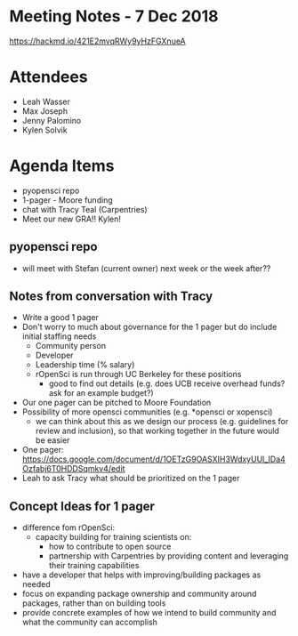 # Meeting Notes - 7 Dec 2018

https://hackmd.io/421E2mvqRWy9yHzFGXnueA

Attendees
=========

* Leah Wasser
* Max Joseph
* Jenny Palomino
* Kylen Solvik


Agenda Items
============

* pyopensci repo
* 1-pager - Moore funding
* chat with Tracy Teal (Carpentries)
* Meet our new GRA!! Kylen!

## pyopensci repo
* will meet with Stefan (current owner) next week or the week after??

## Notes from conversation with Tracy
* Write a good 1 pager
* Don't worry to much about governance for the 1 pager but do include initial staffing needs
    * Community person
    * Developer
    * Leadership time (% salary)
    * rOpenSci is run through UC Berkeley for these positions
        * good to find out details (e.g. does UCB receive overhead funds? ask for an example budget?)
* Our one pager can be pitched to Moore Foundation
* Possibility of more opensci communities (e.g. *opensci or xopensci)
    * we can think about this as we design our process (e.g. guidelines for review and inclusion), so that working together in the future would be easier
* One pager: https://docs.google.com/document/d/1OETzG9OASXIH3WdxyUUl_IDa4Ozfabj6T0HDDSqmkv4/edit
* Leah to ask Tracy what should be prioritized on the 1 pager

## Concept Ideas for 1 pager
* difference fom rOpenSci:
    * capacity building for training scientists on:
        * how to contribute to open source
        * partnership with Carpentries by providing content and leveraging their training capabilities
* have a developer that helps with improving/building packages as needed
* focus on expanding package ownership and community around packages, rather than on building tools
* provide concrete examples of how we intend to build community and what the community can accomplish